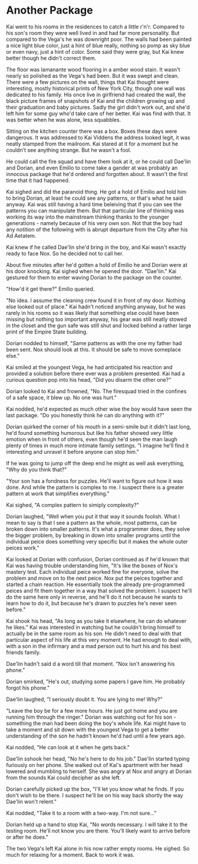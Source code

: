 # Another Package

Kai went to his rooms in the residences to catch a little r'n'r.  Compared to his son's room they were well lived in and had far more personality.  But compared to the Vega's he was downright poor.  The walls had been painted a nice light blue color, just a hint of blue really, nothing so pomp as sky blue or even navy, just a hint of color.  Some said they were gray, but Kai knew better though he didn't correct them.

The floor was lamanante wood flooring in a amber wood stain.  It wasn't nearly so polished as the Vega's had been.  But it was swept and clean.  There were a few pictures on the wall, things that Kai thought were interesting, mostly historical prints of New York City, though one wall was dedicated to his family.  His once live in girlfriend had created the wall, the black picture frames of snapshots of Kai and the children growing up and their graduation and baby pictures.  Sadly the girl didn't work out, and she'd left him for some guy who'd take care of her better.  Kai was find with that.  It was better when he was alone, less squabbles.

Sitting on the kitchen counter there was a box.  Boxes these days were dangerous.  It was addressed to Kai Viddens the address looked legit, it was neatly stamped from the mailroom.  Kai stared at it for a moment but he couldn't see anything strange.  But he wasn't a fool.  

He could call the fire squad and have them look at it, or he could call Dae'lin and Dorian, and even Emilio to come take a gander at was probably an innocous package that he'd ordered and forgotten about.  It wasn't the first time that it had happened.

Kai sighed and did the paranoid thing.  He got a hold of Emilio and told him to bring Dorian, at least he could see any patterns, or that's what he said anyway.  Kai was still having a hard time beleiving that if you can see the patterns you can manipulate them.  But that particular line of thinking was working its way into the mainstream thinking thanks to the younger generations - namely because of his very own son.  Not that the boy had any notition of the following with is abrupt departure from the City after his Ad Aetatem.  

Kai knew if he called Dae'lin she'd bring in the boy, and Kai wasn't exactly ready to face Nox.  So he decided not to call her.

About five minutes after he'd gotten a hold of Emilio he and Dorian were at his door knocking.  Kai sighed when he opened the door.  "Dae'lin."  Kai gestured for them to enter waving Dorian to the package on the counter.

"How'd it get there?" Emilio queried.

"No idea.  I assume the cleaning crew found it in front of my door.  Nothing else looked out of place."  Kai hadn't noticed anything anyway, but he was rarely in his rooms so it was likely that something else could have been missing but nothing too important anyway, his gear was still neatly stowed in the closet and the gun safe was still shut and locked behind a rather large print of the Empire State building.

Dorian nodded to himself, "Same patterns as with the one my father had been sent.  Nox should look at this.  It should be safe to move someplace else."

Kai smiled at the youngest Vega, he had anticipated his reaction and provided a solution before there ever was a problem presented.  Kai had a curious question pop into his head, "Did you disarm the other one?"

Dorian looked to Kai and frowned, "No.  The firesquad tried in the confines of a safe space, it blew up.  No one was hurt."

Kai nodded, he'd expected as much other wise the boy would have seen the last package.  "Do you honestly think he can do anything with it?"

Dorian quirked the corner of his mouth in a semi-smile but it didn't last long, he'd found something humorous but like his father showed very little emotion when in front of others, even though he'd seen the man laugh plenty of times in much more intimate family settings.  "I imagine he'll find it interesting and unravel it before anyone can stop him."

If he was going to jump off the deep end he might as well ask everything, "Why do you think that?"

"Your son has a fondness for puzzles.  He'll want to figure out how it was done.  And while the pattern is complex to me.  I suspect there is a greater pattern at work that simplifies everything."

Kai sighed, "A complex pattern to simiply complexity?"

Dorian laughed, "Well when you put it that way it sounds foolish.  What I mean to say is that I see a pattern as the whole, most patterns, can be broken down into smaller patterns.  It's what a programmer does, they solve the bigger problem, by breaking in down into smaller programs until the individual peice does something very specific but it makes the whole outer peices work."

Kai looked at Dorian with confusion, Dorian continued as if he'd known that Kai was having trouble understanding him, "It's like the boxes of Nox's mastery test.  Each individual peice worked fine for everyone, solve the problem and move on to the next peice.  Nox put the peices together and started a chain reaction.  He essentially took the already pre-programmed peices and fit them together in a way that solved the problem.  I suspect he'll do the same here only in reverse, and he'll do it not because he wants to learn how to do it, but because he's drawn to puzzles he's never seen before."

Kai shook his head, "As long as you take it elsewhere, he can do whatever he likes."  Kai was interested in watching but he couldn't bring himself to actually be in the same room as his son.  He didn't need to deal with that particular aspect of his life at this very moment.  He had enough to deal with, with a son in the infirmary and a mad person out to hurt his and his best friends family.

Dae'lin hadn't said d a word till that moment.  "Nox isn't answering his phone."

Dorian smirked, "He's out, studying some papers I gave him.  He probably forgot his phone."

Dae'lin laughed, "I seriously doubt it.  You are lying to me!  Why?"

"Leave the boy be for a few more hours.  He just got home and you are running him through the ringer."  Dorian was watching out for his son - something the man had been doing the boy's whole life.  Kai might have to take a moment and sit down with the youngest Vega to get a better understanding of the son he hadn't known he'd had until a few years ago.

Kai nodded, "He can look at it when he gets back."

Dae'lin sshook her head, "No he's here to do his job."  Dae'lin started typing furiously on her phone.  She walked out of Kai's apartment with her head lowered and mumbling to herself.  She was angry at Nox and angry at Dorian from the sounds Kai could decipher as she left.

Dorian carefully picked up the box, "I'll let you know what he finds.  If you don't wish to be there.  I suspect he'll be on his way back shortly the way Dae'lin won't relent."

Kai nodded, "Take it to a room with a two-way.  I'm not sure..."

Dorian held up a hand to stop Kai, "No words necessary.  I will take it to the testing room.  He'll not know you are there.  You'll likely want to arrive before or after he does."

The two Vega's left Kai alone in his now rather empty rooms.  He sighed.  So much for relaxing for a moment.  Back to work it was.

